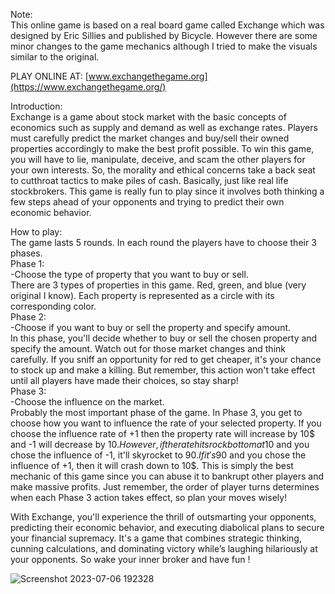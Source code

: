 Note:<br>
This online game is based on a real board game called Exchange which was designed by Eric Sillies and published by Bicycle. However there are some minor changes to the game mechanics although I tried to make the visuals similar to the original. 

PLAY ONLINE AT: [www.exchangethegame.org](https://www.exchangethegame.org/)

Introduction:<br>
Exchange is a game about stock market with the basic concepts of economics such as supply and demand as well as exchange rates. Players must carefully predict the market changes and buy/sell their owned properties accordingly to make the best profit possible. To win this game, you will have to lie, manipulate, deceive, and scam the other players for your own interests. So, the morality and ethical concerns take a back seat to cutthroat tactics to make piles of cash. Basically, just like real life stockbrokers. This game is really fun to play since it involves both thinking a few steps ahead of your opponents and trying to predict their own economic behavior.  

How to play:<br>
The game lasts 5 rounds. In each round the players have to choose their 3 phases.<br>
Phase 1:<br>
-Choose the type of property that you want to buy or sell.<br>
There are 3 types of properties in this game. Red, green, and blue (very original I know). Each property is represented as a circle with its corresponding color.<br>
Phase 2:<br>
-Choose if you want to buy or sell the property and specify amount.<br>
In this phase, you'll decide whether to buy or sell the chosen property and specify the amount. Watch out for those market changes and think carefully. If you sniff an opportunity for red to get cheaper, it's your chance to stock up and make a killing. But remember, this action won't take effect until all players have made their choices, so stay sharp!<br>
Phase 3:<br>
-Choose the influence on the market.<br>
Probably the most important phase of the game. In Phase 3, you get to choose how you want to influence the rate of your selected property. If you choose the influence rate of +1 then the property rate will increase by 10$ and -1 will decrease by 10$. However, if the rate hits rock bottom at 10$ and you chose the influence of -1, it'll skyrocket to 90$. If it's 90$ and you chose the influence of +1, then it will crash down to 10$. This is simply the best mechanic of this game since you can abuse it to bankrupt other players and make massive profits. Just remember, the order of player turns determines when each Phase 3 action takes effect, so plan your moves wisely!


With Exchange, you'll experience the thrill of outsmarting your opponents, predicting their economic behavior, and executing diabolical plans to secure your financial supremacy. It's a game that combines strategic thinking, cunning calculations, and dominating victory while’s laughing hilariously at your opponents. So wake your inner broker and have fun !


![Screenshot 2023-07-06 192328](https://github.com/GagikManasyan/Exchange-The-Game/assets/82650469/a69303b7-b02b-4b69-bbe1-8cd29750873a)
